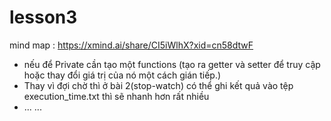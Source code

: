 # lesson3
mind map : 
https://xmind.ai/share/CI5iWlhX?xid=cn58dtwF
- nếu để Private cần tạo một functions (tạo ra getter và setter để truy cập hoặc thay đổi giá trị của nó một cách gián tiếp.)
- Thay vì đợi chờ thì ở bài 2(stop-watch) có thể ghi kết quả vào tệp execution_time.txt thì sẽ nhanh hơn rất nhiều
- ... ... 
